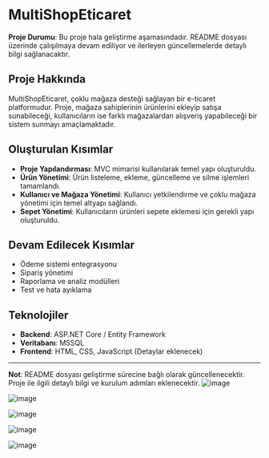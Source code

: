 # MultiShopEticaret

**Proje Durumu**: Bu proje hala geliştirme aşamasındadır. README dosyası üzerinde çalışılmaya devam ediliyor ve ilerleyen güncellemelerde detaylı bilgi sağlanacaktır.

## Proje Hakkında
MultiShopEticaret, çoklu mağaza desteği sağlayan bir e-ticaret platformudur. Proje, mağaza sahiplerinin ürünlerini ekleyip satışa sunabileceği, kullanıcıların ise farklı mağazalardan alışveriş yapabileceği bir sistem sunmayı amaçlamaktadır.

## Oluşturulan Kısımlar
- **Proje Yapılandırması**: MVC mimarisi kullanılarak temel yapı oluşturuldu.
- **Ürün Yönetimi**: Ürün listeleme, ekleme, güncelleme ve silme işlemleri tamamlandı.
- **Kullanıcı ve Mağaza Yönetimi**: Kullanıcı yetkilendirme ve çoklu mağaza yönetimi için temel altyapı sağlandı.
- **Sepet Yönetimi**: Kullanıcıların ürünleri sepete eklemesi için gerekli yapı oluşturuldu.

## Devam Edilecek Kısımlar
- Ödeme sistemi entegrasyonu
- Sipariş yönetimi
- Raporlama ve analiz modülleri
- Test ve hata ayıklama

## Teknolojiler
- **Backend**: ASP.NET Core / Entity Framework
- **Veritabanı**: MSSQL
- **Frontend**: HTML, CSS, JavaScript (Detaylar eklenecek)

---
**Not**: README dosyası geliştirme sürecine bağlı olarak güncellenecektir. Proje ile ilgili detaylı bilgi ve kurulum adımları eklenecektir.
![image](https://github.com/user-attachments/assets/73cdfc2b-c7e0-4fdb-88ed-8ba4e4927575)

![image](https://github.com/user-attachments/assets/c19216fb-b306-4bff-80e5-f1a031c3e253)

![image](https://github.com/user-attachments/assets/430ce49a-3dd4-4c67-aedd-62dd829b4489)

![image](https://github.com/user-attachments/assets/754df19d-6c4c-4130-9552-850ce3132562)

![image](https://github.com/user-attachments/assets/717fd1a1-ed5a-46aa-901a-779bfe85c0bc)

